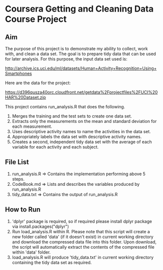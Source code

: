 # Coursera Getting and Cleaning Data Course Project
## Aim
The purpose of this project is to demonstrate my ability to collect, work with, and clean a data set. The goal is to prepare tidy data that can be used for later analysis. For this purpose, the input data set used is:

http://archive.ics.uci.edu/ml/datasets/Human+Activity+Recognition+Using+Smartphones

Here are the data for the project:

https://d396qusza40orc.cloudfront.net/getdata%2Fprojectfiles%2FUCI%20HAR%20Dataset.zip

This project contains run_analysis.R that does the following.

1. Merges the training and the test sets to create one data set.
2. Extracts only the measurements on the mean and standard deviation for each measurement.
3. Uses descriptive activity names to name the activities in the data set.
4. Appropriately labels the data set with descriptive activity names.
5. Creates a second, independent tidy data set with the average of each variable for each activity and each subject.

## File List

1. run_analysis.R => Contains the implementation performing above 5 steps.
2. CodeBook.md => Lists and describes the variables produced by run_analysis.R
3. tidy_data.txt => Contains the output of run_analysis.R

## How to Run

1. 'dplyr' package is required, so if required please install dplyr package via install.packages("dplyr")
2. Run load_analysis.R within R. Please note that this script will create a new folder called 'data' (if it doesn't exist) in current working directory and download the compressed data file into this folder. Upon download, the script will automatically extract the contents of the compressed file within 'data' folder.
3. load_analysis.R will produce 'tidy_data.txt' in current working directory containing the tidy data set as required.


